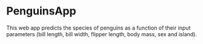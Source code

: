 # PenguinsApp
This web app predicts the species of penguins as a function of their input parameters (bill length, bill width, flipper length, body mass, sex and island).
